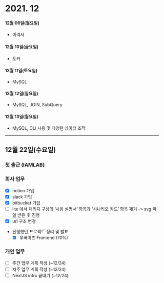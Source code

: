 # 2021. 12

#### 12월 06일(월요일)

- 이력서

#### 12월 10일(금요일)

- 도커

#### 12월 11일(토요일)

- MySQL

#### 12월 12일(일요일)

- MySQL, JOIN, SubQuery

#### 12월 13일(월요일)

- MySQL, CLI 사용 및 다양한 데이터 조작

---

## 12월 22일(수요일)

### 첫 출근 (IAMLAB)

### 회사 업무

- [x] notion 가입
- [x] slack 가입
- [x] bitbucket 가입
- [ ] lite 에서 패키지 구성의 ‘사용 설명서’ 항목과 ‘시나리오 카드’ 항목 제거
      -> svg 파일 받은 후 진행
- [x] url 구조 변경
- 진행했던 프로젝트 정리 및 발표
  - [x] 우버이츠 Frontend (70%)

### 개인 업무

- [ ] 주간 업무 계획 작성 (~12/24)
- [ ] 차주 업무 계획 작성 (~12/24)
- [ ] NextJS intro 끝내기 (~12/24)
